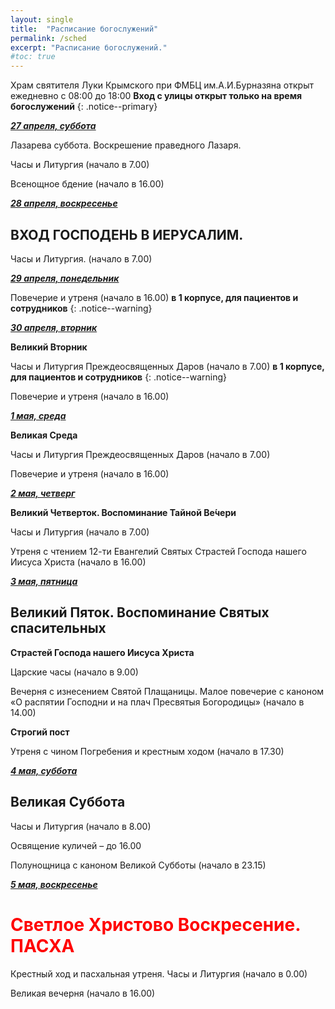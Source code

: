 ```yaml
---
layout: single
title:  "Расписание богослужений"
permalink: /sched
excerpt: "Расписание богослужений."
#toc: true
---
```


Храм святителя Луки Крымского при ФМБЦ им.А.И.Бурназяна открыт ежедневно с 08:00 до 18:00
__Вход с улицы открыт только на время богослужений__
{: .notice--primary}

<!-----
<style type="text/css">
  p {
    color: red;
  }
</style>
-->

<!-----
Вечерня и утреня (начало в 16.00) – в 1 корпусе (с пропуском)
{: .notice--warning}
-->


**_<span style="text-decoration:underline;">27 апреля, суббота</span>_**

Лазарева суббота. Воскрешение праведного Лазаря.

Часы и Литургия (начало в 7.00)

Всенощное бдение (начало в 16.00)

**_<span style="text-decoration:underline;">28 апреля, воскресенье</span>_**

## ВХОД ГОСПОДЕНЬ В ИЕРУСАЛИМ.

Часы и Литургия. (начало в 7.00)

**_<span style="text-decoration:underline;">29 апреля, понедельник</span>_**

Повечерие и утреня (начало в 16.00) **в 1 корпусе, для пациентов и сотрудников**
{: .notice--warning}

**_<span style="text-decoration:underline;">30 апреля, вторник</span>_**

**Великий Вторник**

Часы и Литургия Преждеосвященных Даров (начало в 7.00) **в 1 корпусе, для пациентов и сотрудников**
{: .notice--warning}

Повечерие и утреня (начало в 16.00)

**_<span style="text-decoration:underline;">1 мая, среда</span>_**

**Великая Среда**

Часы и Литургия Преждеосвященных Даров (начало в 7.00)

Повечерие и утреня (начало в 16.00)

**_<span style="text-decoration:underline;">2 мая, четверг</span>_**

**Великий Четверток. Воспоминание Тайной Ве́чери**

Часы и Литургия (начало в 7.00)

Утреня с чтением 12-ти Евангелий Святых Страстей Господа нашего Иисуса Христа (начало в 16.00)

 **_<span style="text-decoration:underline;">3 мая, пятница</span>_**

## **Великий Пяток. Воспоминание Святых спасительных**

**Страстей Господа нашего Иисуса Христа**

Царские часы (начало в 9.00)

Вечерня с изнесением Святой Плащаницы. Малое повечерие с каноном «О распятии Господни и на плач Пресвятыя Богородицы» (начало в 14.00)

**Строгий пост**

Утреня с чином Погребения и крестным ходом (начало в 17.30)

**_<span style="text-decoration:underline;">4 мая, суббота</span>_**

## **Великая Суббота**

Часы и Литургия (начало в 8.00)

Освящение куличей – до 16.00

Полунощница с каноном Великой Субботы (начало в 23.15)

**_<span style="text-decoration:underline;">5 мая, воскресенье</span>_**

# **<span style="color:red;">Светлое Христово Воскресение. ПАСХА</span>**

Крестный ход и пасхальная утреня. Часы и Литургия (начало в 0.00)

Великая вечерня (начало в 16.00)
